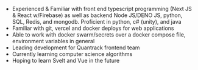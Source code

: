 
- Experienced & Familiar with front end typescript programming (Next JS & React w/Firebase) as well as backend Node JS/DENO JS, python, SQL, Redis, and mongodb. Proficient in python, c# (unity), and java 
- Familiar with git, vercel and docker deploys for web applications
- Able to work with docker swarm/secrets over a docker compose file, environment variables in general
- Leading development for Quantrack frontend team
- Currently learning computer science algorithms
- Hoping to learn Svelt and Vue in the future


<!--
**kalandjl/kalandjl** is a ✨ _special_ ✨ repository because its `README.md` (this file) appears on your GitHub profile.

Here are some ideas to get you started:

- 🔭 I’m currently working on 
- 🌱 I’m currently learning ...
- 👯 I’m looking to collaborate on ...
- 🤔 I’m looking for help with ...
- 💬 Ask me about ...
- 📫 How to reach me: ...
- 😄 Pronouns: ...
- ⚡ Fun fact: ...
-->
